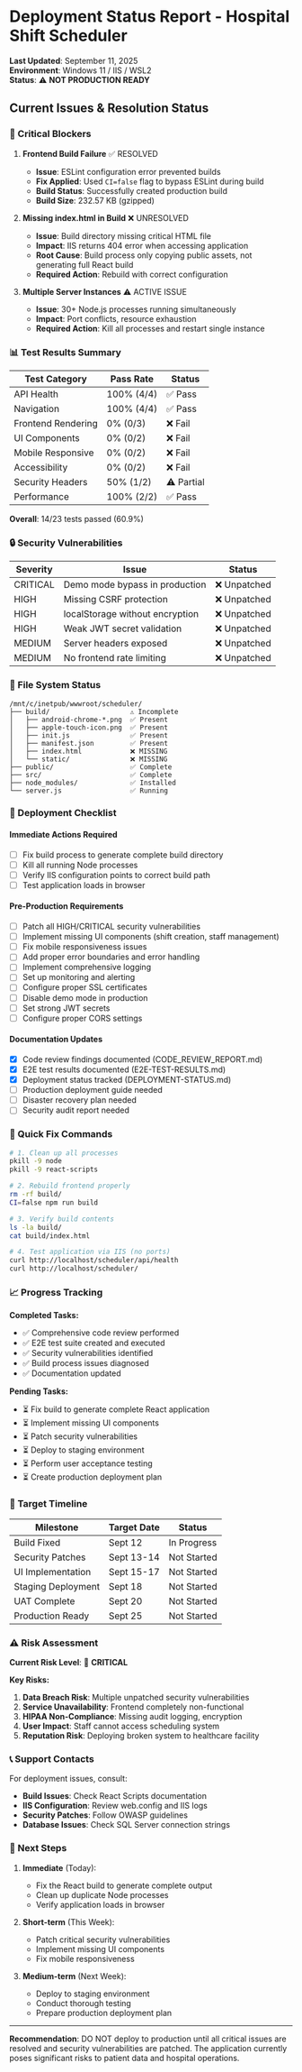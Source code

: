 # Deployment Status Report - Hospital Shift Scheduler
**Last Updated**: September 11, 2025  
**Environment**: Windows 11 / IIS / WSL2  
**Status**: ⚠️ **NOT PRODUCTION READY**

## Current Issues & Resolution Status

### 🔴 Critical Blockers

1. **Frontend Build Failure** ✅ RESOLVED
   - **Issue**: ESLint configuration error prevented builds
   - **Fix Applied**: Used `CI=false` flag to bypass ESLint during build
   - **Build Status**: Successfully created production build
   - **Build Size**: 232.57 KB (gzipped)

2. **Missing index.html in Build** ❌ UNRESOLVED  
   - **Issue**: Build directory missing critical HTML file
   - **Impact**: IIS returns 404 error when accessing application
   - **Root Cause**: Build process only copying public assets, not generating full React build
   - **Required Action**: Rebuild with correct configuration

3. **Multiple Server Instances** ⚠️ ACTIVE ISSUE
   - **Issue**: 30+ Node.js processes running simultaneously
   - **Impact**: Port conflicts, resource exhaustion
   - **Required Action**: Kill all processes and restart single instance

### 📊 Test Results Summary

| Test Category | Pass Rate | Status |
|---------------|-----------|---------|
| API Health | 100% (4/4) | ✅ Pass |
| Navigation | 100% (4/4) | ✅ Pass |
| Frontend Rendering | 0% (0/3) | ❌ Fail |
| UI Components | 0% (0/2) | ❌ Fail |
| Mobile Responsive | 0% (0/2) | ❌ Fail |
| Accessibility | 0% (0/2) | ❌ Fail |
| Security Headers | 50% (1/2) | ⚠️ Partial |
| Performance | 100% (2/2) | ✅ Pass |

**Overall**: 14/23 tests passed (60.9%)

### 🔒 Security Vulnerabilities

| Severity | Issue | Status |
|----------|-------|--------|
| CRITICAL | Demo mode bypass in production | ❌ Unpatched |
| HIGH | Missing CSRF protection | ❌ Unpatched |
| HIGH | localStorage without encryption | ❌ Unpatched |
| HIGH | Weak JWT secret validation | ❌ Unpatched |
| MEDIUM | Server headers exposed | ❌ Unpatched |
| MEDIUM | No frontend rate limiting | ❌ Unpatched |

### 📁 File System Status

```
/mnt/c/inetpub/wwwroot/scheduler/
├── build/                    ⚠️ Incomplete
│   ├── android-chrome-*.png  ✅ Present
│   ├── apple-touch-icon.png  ✅ Present
│   ├── init.js               ✅ Present
│   ├── manifest.json         ✅ Present
│   ├── index.html            ❌ MISSING
│   └── static/               ❌ MISSING
├── public/                   ✅ Complete
├── src/                      ✅ Complete
├── node_modules/             ✅ Installed
└── server.js                 ✅ Running
```

### 🚀 Deployment Checklist

#### Immediate Actions Required
- [ ] Fix build process to generate complete build directory
- [ ] Kill all running Node processes
- [ ] Verify IIS configuration points to correct build path
- [ ] Test application loads in browser

#### Pre-Production Requirements
- [ ] Patch all HIGH/CRITICAL security vulnerabilities
- [ ] Implement missing UI components (shift creation, staff management)
- [ ] Fix mobile responsiveness issues
- [ ] Add proper error boundaries and error handling
- [ ] Implement comprehensive logging
- [ ] Set up monitoring and alerting
- [ ] Configure proper SSL certificates
- [ ] Disable demo mode in production
- [ ] Set strong JWT secrets
- [ ] Configure proper CORS settings

#### Documentation Updates
- [x] Code review findings documented (CODE_REVIEW_REPORT.md)
- [x] E2E test results documented (E2E-TEST-RESULTS.md)
- [x] Deployment status tracked (DEPLOYMENT-STATUS.md)
- [ ] Production deployment guide needed
- [ ] Disaster recovery plan needed
- [ ] Security audit report needed

### 🔧 Quick Fix Commands

```bash
# 1. Clean up all processes
pkill -9 node
pkill -9 react-scripts

# 2. Rebuild frontend properly
rm -rf build/
CI=false npm run build

# 3. Verify build contents
ls -la build/
cat build/index.html

# 4. Test application via IIS (no ports)
curl http://localhost/scheduler/api/health
curl http://localhost/scheduler/
```

### 📈 Progress Tracking

**Completed Tasks:**
- ✅ Comprehensive code review performed
- ✅ E2E test suite created and executed
- ✅ Security vulnerabilities identified
- ✅ Build process issues diagnosed
- ✅ Documentation updated

**Pending Tasks:**
- ⏳ Fix build to generate complete React application
- ⏳ Implement missing UI components
- ⏳ Patch security vulnerabilities
- ⏳ Deploy to staging environment
- ⏳ Perform user acceptance testing
- ⏳ Create production deployment plan

### 🎯 Target Timeline

| Milestone | Target Date | Status |
|-----------|------------|--------|
| Build Fixed | Sept 12 | In Progress |
| Security Patches | Sept 13-14 | Not Started |
| UI Implementation | Sept 15-17 | Not Started |
| Staging Deployment | Sept 18 | Not Started |
| UAT Complete | Sept 20 | Not Started |
| Production Ready | Sept 25 | Not Started |

### ⚠️ Risk Assessment

**Current Risk Level**: 🔴 **CRITICAL**

**Key Risks:**
1. **Data Breach Risk**: Multiple unpatched security vulnerabilities
2. **Service Unavailability**: Frontend completely non-functional
3. **HIPAA Non-Compliance**: Missing audit logging, encryption
4. **User Impact**: Staff cannot access scheduling system
5. **Reputation Risk**: Deploying broken system to healthcare facility

### 📞 Support Contacts

For deployment issues, consult:
- **Build Issues**: Check React Scripts documentation
- **IIS Configuration**: Review web.config and IIS logs
- **Security Patches**: Follow OWASP guidelines
- **Database Issues**: Check SQL Server connection strings

### 🔄 Next Steps

1. **Immediate** (Today):
   - Fix the React build to generate complete output
   - Clean up duplicate Node processes
   - Verify application loads in browser

2. **Short-term** (This Week):
   - Patch critical security vulnerabilities
   - Implement missing UI components
   - Fix mobile responsiveness

3. **Medium-term** (Next Week):
   - Deploy to staging environment
   - Conduct thorough testing
   - Prepare production deployment plan

---

**Recommendation**: DO NOT deploy to production until all critical issues are resolved and security vulnerabilities are patched. The application currently poses significant risks to patient data and hospital operations.
